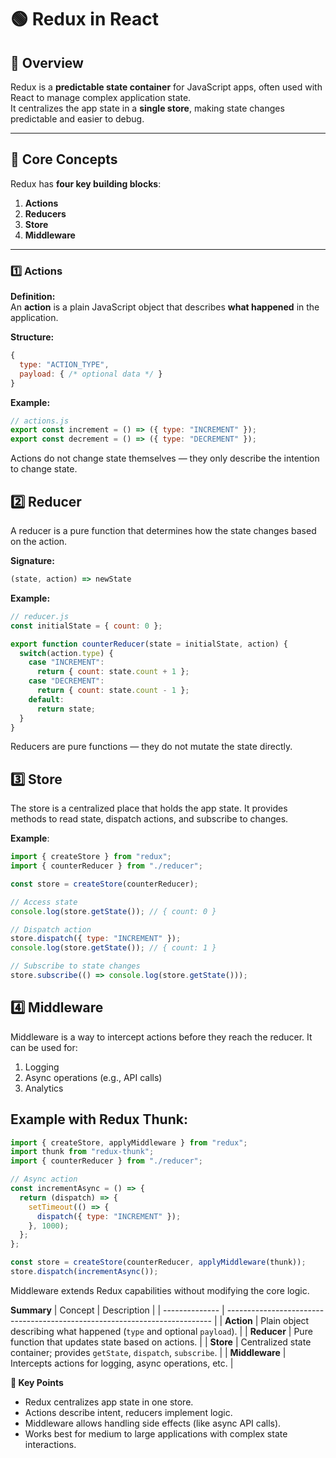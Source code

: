 
# 🟢 Redux in React

## 📘 Overview

Redux is a **predictable state container** for JavaScript apps, often used with React to manage complex application state.  
It centralizes the app state in a **single store**, making state changes predictable and easier to debug.

---

## 🔹 Core Concepts

Redux has **four key building blocks**:

1. **Actions**
2. **Reducers**
3. **Store**
4. **Middleware**

---

### 1️⃣ Actions

**Definition:**  
An **action** is a plain JavaScript object that describes **what happened** in the application.  

**Structure:**  
```js
{
  type: "ACTION_TYPE",
  payload: { /* optional data */ }
}
```
**Example:**
```jsx
// actions.js
export const increment = () => ({ type: "INCREMENT" });
export const decrement = () => ({ type: "DECREMENT" });
```
Actions do not change state themselves — they only describe the intention to change state.

## 2️⃣ Reducer
A reducer is a pure function that determines how the state changes based on the action.

**Signature:**
```js
(state, action) => newState
```
**Example:**
```js
// reducer.js
const initialState = { count: 0 };

export function counterReducer(state = initialState, action) {
  switch(action.type) {
    case "INCREMENT":
      return { count: state.count + 1 };
    case "DECREMENT":
      return { count: state.count - 1 };
    default:
      return state;
  }
}
```
Reducers are pure functions — they do not mutate the state directly.

## 3️⃣ Store
The store is a centralized place that holds the app state.
It provides methods to read state, dispatch actions, and subscribe to changes.

**Example**:
```js
import { createStore } from "redux";
import { counterReducer } from "./reducer";

const store = createStore(counterReducer);

// Access state
console.log(store.getState()); // { count: 0 }

// Dispatch action
store.dispatch({ type: "INCREMENT" });
console.log(store.getState()); // { count: 1 }

// Subscribe to state changes
store.subscribe(() => console.log(store.getState()));
```
## 4️⃣ Middleware
Middleware is a way to intercept actions before they reach the reducer.
 It can be used for:
 1. Logging
 2. Async operations (e.g., API calls)
 3. Analytics

## Example with Redux Thunk:
```js
import { createStore, applyMiddleware } from "redux";
import thunk from "redux-thunk";
import { counterReducer } from "./reducer";

// Async action
const incrementAsync = () => {
  return (dispatch) => {
    setTimeout(() => {
      dispatch({ type: "INCREMENT" });
    }, 1000);
  };
};

const store = createStore(counterReducer, applyMiddleware(thunk));
store.dispatch(incrementAsync());
```
Middleware extends Redux capabilities without modifying the core logic.

**Summary**
| Concept        | Description                                                                |
| -------------- | -------------------------------------------------------------------------- |
| **Action**     | Plain object describing what happened (`type` and optional `payload`).     |
| **Reducer**    | Pure function that updates state based on actions.                         |
| **Store**      | Centralized state container; provides `getState`, `dispatch`, `subscribe`. |
| **Middleware** | Intercepts actions for logging, async operations, etc.                     |


**🧭 Key Points**
  - Redux centralizes app state in one store.
  - Actions describe intent, reducers implement logic.
  - Middleware allows handling side effects (like async API calls).
  - Works best for medium to large applications with complex state interactions.